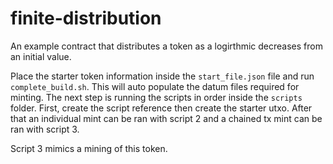 # finite-distribution

An example contract that distributes a token as a logirthmic decreases from an initial value.

Place the starter token information inside the `start_file.json` file and run `complete_build.sh`. This will auto populate the datum files required for minting. The next step is running the scripts in order inside the `scripts` folder. First, create the script reference then create the starter utxo. After that an individual mint can be ran with script 2 and a chained tx mint can be ran with script 3.

Script 3 mimics a mining of this token.